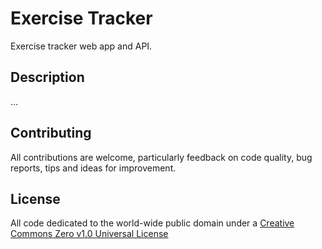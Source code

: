 # Exercise Tracker

Exercise tracker web app and API.

## Description

...

## Contributing

All contributions are welcome, particularly feedback on code quality, bug reports, tips and ideas for improvement.

## License

All code dedicated to the world-wide public domain under a [Creative Commons Zero v1.0 Universal License](https://creativecommons.org/publicdomain/zero/1.0/)
